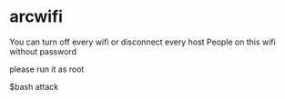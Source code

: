 # arcwifi
You can turn off every wifi or disconnect every host
People on this wifi without password

please run it as root

$bash attack

